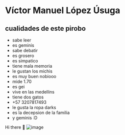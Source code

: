 

# Víctor Manuel López Úsuga
## cualidades de este pirobo
- sabe leer
- es geminis
- sabe debatir
- es grosero
- es simpatico
- tiene mala memoria
- le gustan los michis
- es muy buen nobiooo
- mide 1.70
- es gei
- vive en las medellins
- tiene dos gatos
- +57 3207817493
- le gusta la ropa darks
- es la decepsion de la familia
- y geminis :D
 
Hi there 👋
![image](https://user-images.githubusercontent.com/100798473/166822143-12924e19-7289-4f59-aed4-c0d2ef0c045a.png)

<!--
**andrewHAH/andrewHAH** is a ✨ _special_ ✨ repository because its `README.md` (this file) appears on your GitHub profile.

Here are some ideas to get you started:

- 🔭 I’m currently working on ...
- 🌱 I’m currently learning ...
- 👯 I’m looking to collaborate on ...
- 🤔 I’m looking for help with ...
- 💬 Ask me about ...
- 📫 How to reach me: ...
- 😄 Pronouns: ...
- ⚡ Fun fact: ...
-->
